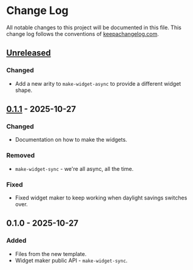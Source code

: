 # Change Log
All notable changes to this project will be documented in this file. This change log follows the conventions of [keepachangelog.com](http://keepachangelog.com/).

## [Unreleased]
### Changed
- Add a new arity to `make-widget-async` to provide a different widget shape.

## [0.1.1] - 2025-10-27
### Changed
- Documentation on how to make the widgets.

### Removed
- `make-widget-sync` - we're all async, all the time.

### Fixed
- Fixed widget maker to keep working when daylight savings switches over.

## 0.1.0 - 2025-10-27
### Added
- Files from the new template.
- Widget maker public API - `make-widget-sync`.

[Unreleased]: https://sourcehost.site/your-name/heart/compare/0.1.1...HEAD
[0.1.1]: https://sourcehost.site/your-name/heart/compare/0.1.0...0.1.1
